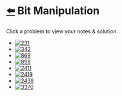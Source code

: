 # [⬅️](../README.md) Bit Manipulation 

Click a problem to view your notes & solution

- [![231](https://img.shields.io/badge/231-Power_of_Two-brightgreen)](/problems/231.md)
- [![342](https://img.shields.io/badge/342-Power_of_Four-brightgreen)](/problems/342.md)
- [![869](https://img.shields.io/badge/869-Reordered_Power_of_2-yellow)](/problems/869.md)
- [![898](https://img.shields.io/badge/898-Bitwise_ORs_of_Subarrays-yellow)](/problems/898.md)
- [![2411](https://img.shields.io/badge/2411-Smallest_Subarrays_With_Maximum_Bitwise_OR-yellow)](/problems/2411.md)
- [![2419](https://img.shields.io/badge/2419-Longest_Subarray_With_Maximum_Bitwise_AND-yellow)](/problems/2419.md)
- [![2438](https://img.shields.io/badge/2438-Range_Product_Queries_of_Powers-yellow)](/problems/2438.md)
- [![3370](https://img.shields.io/badge/3370-Smallest_Number_With_All_Set_Bits-brightgreen)](/problems/3370.md)
